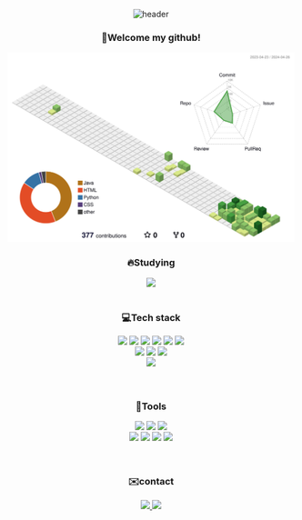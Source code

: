<div align="center">
  
![header](https://capsule-render.vercel.app/api?type=venom&height=200&section=header&text=Welcome!&fontSize=70)
### <p>🫡Welcome my github!</p>

![](./profile-3d-contrib/profile-green-animate.svg)

### 🔥Studying
<div>
  <a href="https://hulking-flea-2e8.notion.site/5bdd97c53b954855af8a46848b83def2?pvs=4">
    <img src="https://img.shields.io/badge/notion-000000?style=plastic&logo=notion&logoColor=#ECD53F">
  </a>
</div><br>

### 💻Tech stack 
<div>
  <div>
    <img src="https://img.shields.io/badge/Java-FF0000?style=plastic&logo=Java&logoColor=#ECD53F">
    <img src="https://img.shields.io/badge/Spring-6db33f?style=plastic&logo=spring&logoColor=white">
    <img src="https://img.shields.io/badge/SpringBoot-6db33f?style=plastic&logo=springboot&logoColor=white">
    <img src="https://img.shields.io/badge/Thymeleaf-6db33f?style=plastic&logo=thymeleaf&logoColor=white">
    <img src="https://img.shields.io/badge/Oracle-F80000?style=plastic&logo=oracle&logoColor=white">
    <img src="https://img.shields.io/badge/MySQL-4479A1?style=plastic&logo=mysql&logoColor=white">
  </div>
  <div>  
    <img src="https://img.shields.io/badge/HTML5-E34F26?style=plastic&logo=html5&logoColor=white">
    <img src="https://img.shields.io/badge/CSS3-1572B6?style=plastic&logo=css3&logoColor=white">
    <img src="https://img.shields.io/badge/JavaScript-F7DF1E?style=plastic&logo=javascript&logoColor=white">
  </div>
  <div>
    <img src="https://img.shields.io/badge/Gradle-02303A?style=plastic&logo=gradle&logoColor=white">
  </div>
</div><br><br>

### 🔧Tools
<div>
    <div>
      <img src="https://img.shields.io/badge/INTELLIJ%20IDEA-000000?style=plastic&logo=INTELLIJ%20IDEA&logoColor=white"></img>
      <img src="https://img.shields.io/badge/Eclipse IDE-2C2255?style=plastic&logo=Eclipse IDE&logoColor=white"></img>
      <img src="https://img.shields.io/badge/VISUAL%20STUDIO%20CODE-007ACC?style=plastic&logo=VISUAL%20STUDIO%20CODE&logoColor=white"></img>
    </div>
    <div>
      <img src="https://img.shields.io/badge/VISUAL%20STUDIO-5C2D91?style=plastic&logo=VISUAL%20STUDIO&logoColor=white"></img>
      <img src="https://img.shields.io/badge/GITHUB-181717?style=plastic&logo=GITHUB&logoColor=white"></img>
      <img src="https://img.shields.io/badge/Figma-F24E1E?style=plastic&logo=figma&logoColor=white"></img>
      <img src="https://img.shields.io/badge/Figma-F24E1E?style=plastic&logo=figma&logoColor=white"></img>
    </div>
</div><br><br>

### ✉️contact
<div>
  <a href="mailto:0629psw@gmail.com">
    <img src="https://img.shields.io/badge/0629psw@gmail.com-D14836?style=for-the-badge&logo=gmail&logoColor=white"/>
  </a>
  <a href="mailto:0629sw@naver.com">
    <img src="https://img.shields.io/badge/0629sw@naver.com-03C75A?style=for-the-badge&logo=naver&logoColor=white"/>
  </a>
</div><br>


</div>
